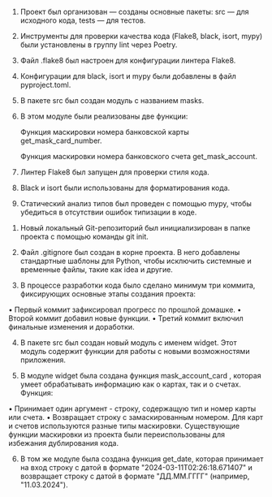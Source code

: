 1) Проект был организован — созданы основные пакеты: src — для исходного кода, tests — для тестов.

2) Инструменты для проверки качества кода (Flake8, black, isort, mypy) были установлены в группу lint через Poetry.

3) Файл .flake8 был настроен для конфигурации линтера Flake8.

4) Конфигурации для black, isort и mypy были добавлены в файл pyproject.toml.

5) В пакете src был создан модуль с названием masks.

6) В этом модуле были реализованы две функции:

     Функция маскировки номера банковской карты get_mask_card_number.

     Функция маскировки номера банковского счета get_mask_account.

7) Линтер Flake8 был запущен для проверки стиля кода.

8) Black и isort были использованы для форматирования кода.

9) Статический анализ типов был проведен с помощью mypy, чтобы убедиться в отсутствии ошибок типизации в коде.





1. Новый локальный Git-репозиторий был инициализирован в папке проекта с помощью
команды git init.

2. Файл .gitignore был создан в корне проекта. В него добавлены стандартные шаблоны
для Python, чтобы исключить системные и временные файлы, такие как
idea и другие.

3. В процессе разработки кода было сделано минимум три коммита, фиксирующих
основные этапы создания проекта:

• Первый коммит зафиксировал прогресс по прошлой домашке.
• Второй коммит добавил новые функции.
• Третий коммит включил финальные изменения и доработки.

4. В пакете src был создан новый модуль с именем widget. Этот модуль содержит функции
для работы с новыми возможностями приложения.

5. В модуле widget была создана функция mask_account_card , которая умеет обрабатывать
информацию как о картах, так и о счетах. Функция:

• Принимает один аргумент - строку, содержащую тип и номер карты или счета.
• Возвращает строку с замаскированным номером. Для карт и счетов используются
разные типы маскировки. Существующие функции маскировки из проекта были
переиспользованы для избежания дублирования кода.

6. В том же модуле была создана функция get_date, которая принимает на вход строку с
датой в формате "2024-03-11Т02:26:18.671407" и возвращает строку с датой в формате
"ДД.ММ.ГГГГ" (например, "11.03.2024").

